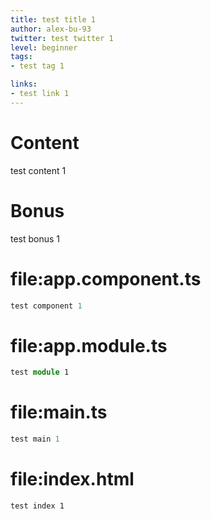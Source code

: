 ```yaml
---
title: test title 1
author: alex-bu-93
twitter: test twitter 1
level: beginner
tags:
- test tag 1

links:
- test link 1
---
```


# Content
test content 1

# Bonus
test bonus 1

# file:app.component.ts
```typescript
test component 1
```

# file:app.module.ts
```typescript
test module 1
```

# file:main.ts
```typescript
test main 1
```

# file:index.html
```html
test index 1
```